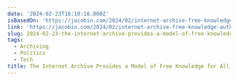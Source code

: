 ```yaml
---
date: '2024-02-23T16:10:16.000Z'
isBasedOn: 'https://jacobin.com/2024/02/internet-archive-free-knowledge-authors'
link: 'https://jacobin.com/2024/02/internet-archive-free-knowledge-authors'
slug: 2024-02-23-the-internet-archive-provides-a-model-of-free-knowledge-for-all
tags:
  - Archiving
  - Politics
  - Tech
title: The Internet Archive Provides a Model of Free Knowledge for All
---
```


